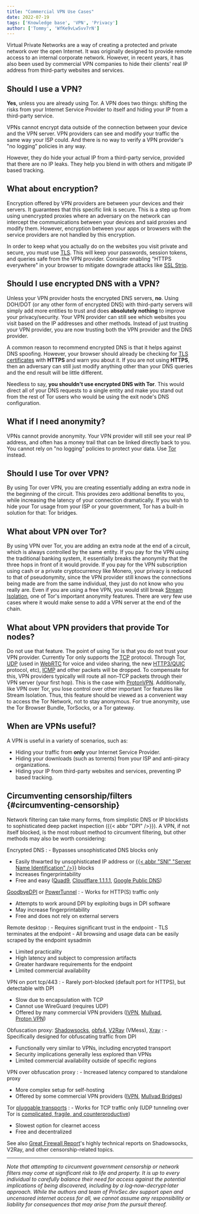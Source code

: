 ```yaml
---
title: "Commercial VPN Use Cases"
date: 2022-07-19
tags: ['Knowledge base', 'VPN', 'Privacy']
author: ['Tommy', 'WfKe9vLwSvv7rN']
---
```


Virtual Private Networks are a way of creating a protected and private network over the open Internet. It was originally designed to provide remote access to an internal corporate network. However, in recent years, it has also been used by commercial VPN companies to hide their clients' real IP address from third-party websites and services.

## Should I use a VPN?

**Yes**, unless you are already using Tor. A VPN does two things: shifting the risks from your Internet Service Provider to itself and hiding your IP from a third-party service.

VPNs cannot encrypt data outside of the connection between your device and the VPN server. VPN providers can see and modify your traffic the same way your ISP could. And there is no way to verify a VPN provider's "no logging" policies in any way.

However, they do hide your actual IP from a third-party service, provided that there are no IP leaks. They help you blend in with others and mitigate IP based tracking.

## What about encryption?

Encryption offered by VPN providers are between your devices and their servers. It guarantees that this specific link is secure. This is a step up from using unencrypted proxies where an adversary on the network can intercept the communications between your devices and said proxies and modify them. However, encryption between your apps or browsers with the service providers are not handled by this encryption.

In order to keep what you actually do on the websites you visit private and secure, you must use [TLS](https://en.wikipedia.org/wiki/Transport_Layer_Security). This will keep your passwords, session tokens, and queries safe from the VPN provider. Consider enabling "HTTPS everywhere" in your browser to mitigate downgrade attacks like [SSL Strip](https://www.blackhat.com/presentations/bh-dc-09/Marlinspike/BlackHat-DC-09-Marlinspike-Defeating-SSL.pdf).

## Should I use encrypted DNS with a VPN?

Unless your VPN provider hosts the encrypted DNS servers, **no**. Using DOH/DOT (or any other form of encrypted DNS) with third-party servers will simply add more entities to trust and does **absolutely nothing** to improve your privacy/security. Your VPN provider can still see which websites you visit based on the IP addresses and other methods. Instead of just trusting your VPN provider, you are now trusting both the VPN provider and the DNS provider.

A common reason to recommend encrypted DNS is that it helps against DNS spoofing. However, your browser should already be checking for [TLS certificates](https://en.wikipedia.org/wiki/Transport_Layer_Security#Digital_certificates) with **HTTPS** and warn you about it. If you are not using **HTTPS**, then an adversary can still just modify anything other than your DNS queries and the end result will be little different.

Needless to say, **you shouldn't use encrypted DNS with Tor**. This would direct all of your DNS requests to a single entity and make you stand out from the rest of Tor users who would be using the exit node's DNS configuration.

## What if I need anonymity?

VPNs cannot provide anonymity. Your VPN provider will still see your real IP address, and often has a money trail that can be linked directly back to you. You cannot rely on "no logging" policies to protect your data. Use [Tor](https://www.torproject.org/) instead.

## Should I use Tor over VPN?

By using Tor over VPN, you are creating essentially adding an extra node in the beginning of the circuit. This provides zero additional benefits to you, while increasing the latency of your connection dramatically. If you wish to hide your Tor usage from your ISP or your government, Tor has a built-in solution for that: Tor bridges. 

## What about VPN over Tor?

By using VPN over Tor, you are adding an extra node at the end of a circuit, which is always controlled by the same entity. If you pay for the VPN using the traditional banking system, it essentially breaks the anonymity that the three hops in front of it would provide. If you pay for the VPN subscription using cash or a private cryptocurrency like Monero, your privacy is reduced to that of pseudonymity, since the VPN provider still knows the connections being made are from the same individual, they just do not know who you really are. Even if you are using a free VPN, you would still break [Stream Isolation](https://www.whonix.org/wiki/Stream_Isolation), one of Tor's important anonymity features. There are very few use cases where it would make sense to add a VPN server at the end of the chain.

## What about VPN providers that provide Tor nodes?

Do not use that feature. The point of using Tor is that you do not trust your VPN provider. Currently Tor only supports the [TCP](https://en.wikipedia.org/wiki/Transmission_Control_Protocol) protocol. Through Tor, [UDP](https://en.wikipedia.org/wiki/User_Datagram_Protocol) (used in [WebRTC](https://en.wikipedia.org/wiki/WebRTC) for voice and video sharing, the new [HTTP3/QUIC](https://en.wikipedia.org/wiki/HTTP/3) protocol, etc), [ICMP](https://en.wikipedia.org/wiki/Internet_Control_Message_Protocol) and other packets will be dropped. To compensate for this, VPN providers typically will route all non-TCP packets through their VPN server (your first hop). This is the case with [ProtonVPN](https://protonvpn.com/support/tor-vpn/). Additionally, like VPN over Tor, you lose control over other important Tor features like Stream Isolation.
Thus, this feature should be viewed as a convenient way to access the Tor Network, not to stay anonymous. For true anonymity, use the Tor Browser Bundle, TorSocks, or a Tor gateway.

## When are VPNs useful?

A VPN is useful in a variety of scenarios, such as:

- Hiding your traffic from **only** your Internet Service Provider.
- Hiding your downloads (such as torrents) from your ISP and anti-piracy organizations.
- Hiding your IP from third-party websites and services, preventing IP based tracking.

## Circumventing censorship/filters {#circumventing-censorship}

<!--
  This section ("Circumventing censorship/filters") licensed under CC BY 4.0.
  https://creativecommons.org/licenses/by/4.0/
  (c) 2022 WfKe9vLwSvv7rN (original author)
  (c) 2022­­-Present PrivSec.dev

  **This annotation should be modified appropriately if changes are made to this section**
-->

Network filtering can take many forms, from simplistic DNS or IP blocklists to sophisticated deep packet inspection ({{< abbr "DPI" />}}). A VPN, if not itself blocked, is the most robust method to circumvent filtering, but other methods may also be worth considering:

Encrypted DNS
: - Bypasses unsophisticated DNS blocks only
  - Easily thwarted by unsophisticated IP address or [{{< abbr "SNI" "Server Name Identification" />}}](https://www.cloudflare.com/learning/ssl/what-is-sni/) blocks
  - Increases fingerprintability
  - Free and easy ([Quad9](https://quad9.net/service/service-addresses-and-features), [Cloudflare&nbsp;1.1.1.1](https://developers.cloudflare.com/1.1.1.1/encryption/), [Google&nbsp;Public&nbsp;DNS](https://developers.google.com/speed/public-dns/docs/secure-transports))

[GoodbyeDPI](https://github.com/ValdikSS/GoodbyeDPI) or [PowerTunnel](https://github.com/krlvm/PowerTunnel)
: - Works for HTTP(S) traffic only
  - Attempts to work around DPI by exploiting bugs in DPI software
  - May increase fingerprintability
  - Free and does not rely on external servers

Remote desktop
: - Requires significant trust in the endpoint
    - TLS terminates at the endpoint
    - All browsing and usage data can be easily scraped by the endpoint sysadmin
  - Limited practicality
  - High latency and subject to compression artifacts
  - Greater hardware requirements for the endpoint
  - Limited commercial availability

VPN on port tcp/443
: - Rarely port-blocked (default port for HTTPS), but detectable with DPI
  - Slow due to encapsulation with TCP
  - Cannot use WireGuard (requires UDP)
  - Offered by many commercial VPN providers ([IVPN](https://www.ivpn.net/knowledgebase/troubleshooting/how-do-i-change-the-port-or-protocol-used-to-connect/), [Mullvad](https://mullvad.net/en/help/connection-speed-why-it-so-slow/), [Proton&nbsp;VPN](https://protonvpn.com/support/udp-tcp/))

Obfuscation proxy: [Shadowsocks](https://shadowsocks.org/), [obfs4](https://gitlab.com/yawning/obfs4), [V2Ray](https://www.v2fly.org/en_US/) (VMess), [Xray](https://github.com/XTLS/Xray-core)
: - Specifically designed for obfuscating traffic from DPI
  - Functionally very similar to VPNs, including encrypted transport
  - Security implications generally less explored than VPNs
  - Limited commercial availability outside of specific regions

VPN over obfuscation proxy
: - Increased latency compared to standalone proxy
  - More complex setup for self-hosting
  - Offered by some commercial VPN providers ([IVPN](https://www.ivpn.net/knowledgebase/troubleshooting/i-cant-connect-from-china-or-vietnam-or-iran-etc-how-do-i-enable-obfsproxy/), [Mullvad&nbsp;Bridges](https://mullvad.net/en/help/intro-shadowsocks/))

Tor [pluggable transports](https://tb-manual.torproject.org/circumvention/)
: - Works for TCP traffic only (UDP tunneling over Tor is [complicated, fragile, and counterproductive](https://www.whonix.org/wiki/Transporting_UDP_Tunnels_over_Tor))
  - Slowest option for clearnet access
  - Free and decentralized

See also [Great Firewall Report](https://gfw.report/)'s highly technical reports on Shadowsocks, V2Ray, and other censorship-related topics.

---

_Note that attempting to circumvent government censorship or network filters may come at significant risk to life and property. It is up to every individual to carefully balance their need for access against the potential implications of being discovered, including by a log&#8209;now-decrypt&#8209;later approach. While the authors and team of PrivSec.dev support open and uncensored internet access for all, we cannot assume any responsibility or liability for consequences that may arise from the pursuit thereof._

<!-- End section "Circumventing censorship/filters" -->
